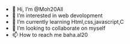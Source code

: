 - 👋 Hi, I’m @Moh20All
- 👀 I’m interested in web devolopment
- 🌱 I’m currently learning Html,css,javascript,C
- 💞️ I’m looking to collaborate on myself
- 📫 How to reach me baha.al20

<!---
Moh20All/Moh20All is a ✨ special ✨ repository because its `README.md` (this file) appears on your GitHub profile.
You can click the Preview link to take a look at your changes.
--->
